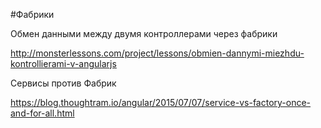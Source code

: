 #Фабрики

Обмен данными между двумя контроллерами через фабрики

http://monsterlessons.com/project/lessons/obmien-dannymi-miezhdu-kontrollierami-v-angularjs

Сервисы против Фабрик

https://blog.thoughtram.io/angular/2015/07/07/service-vs-factory-once-and-for-all.html